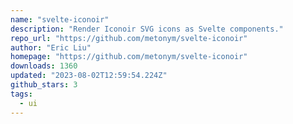 ```yaml
---
name: "svelte-iconoir"
description: "Render Iconoir SVG icons as Svelte components."
repo_url: "https://github.com/metonym/svelte-iconoir"
author: "Eric Liu"
homepage: "https://github.com/metonym/svelte-iconoir"
downloads: 1360
updated: "2023-08-02T12:59:54.224Z"
github_stars: 3
tags: 
  - ui
---
```

